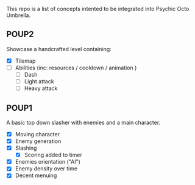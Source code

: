 This repo is a list of concepts intented to be integrated into Psychic Octo Umbrella.

## POUP2

Showcase a handcrafted level containing:

- [x] Tilemap
- [ ] Abilities (inc: resources / cooldown / animation )
  - [ ] Dash
  - [ ] Light attack
  - [ ] Heavy attack

## POUP1

A basic top down slasher with enemies and a main character.

- [x] Moving character
- [x] Enemy generation
- [x] Slashing
  - [x] Scoring added to timer
- [x] Enemies orientation ("AI")
- [x] Enemy density over time
- [x] Decent menuing
